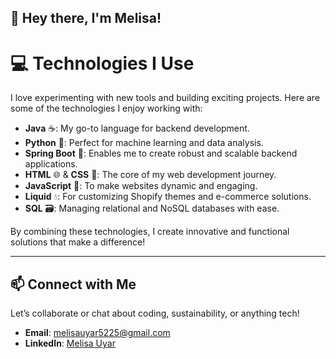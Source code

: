 ## 👋 Hey there, I'm Melisa!  

# 💻 Technologies I Use  
I love experimenting with new tools and building exciting projects. Here are some of the technologies I enjoy working with:  

- **Java** ☕: My go-to language for backend development.  
- **Python** 🐍: Perfect for machine learning and data analysis.  
- **Spring Boot** 🌱: Enables me to create robust and scalable backend applications.  
- **HTML** 🌐 & **CSS** 🎨: The core of my web development journey.  
- **JavaScript** 🌟: To make websites dynamic and engaging.  
- **Liquid** 💧: For customizing Shopify themes and e-commerce solutions.  
- **SQL** 🗃️: Managing relational and NoSQL databases with ease.  

By combining these technologies, I create innovative and functional solutions that make a difference!  

---

## 📫 Connect with Me  
Let’s collaborate or chat about coding, sustainability, or anything tech!  

- **Email**: [melisauyar5225@gmail.com](mailto:melisauyar5225@gmail.com)  
- **LinkedIn**: [Melisa Uyar](https://www.linkedin.com/in/melisa-uyar-78653a200/)  

<!--
**melisau/melisau** is a ✨ _special_ ✨ repository because its `README.md` (this file) appears on your GitHub profile.

Here are some ideas to get you started:

- 🔭 I’m currently working on ...
- 🌱 I’m currently learning ...
- 👯 I’m looking to collaborate on ...
- 🤔 I’m looking for help with ...
- 💬 Ask me about ...
- 📫 How to reach me: ...
- 😄 Pronouns: ...
- ⚡ Fun fact: ...
-->

